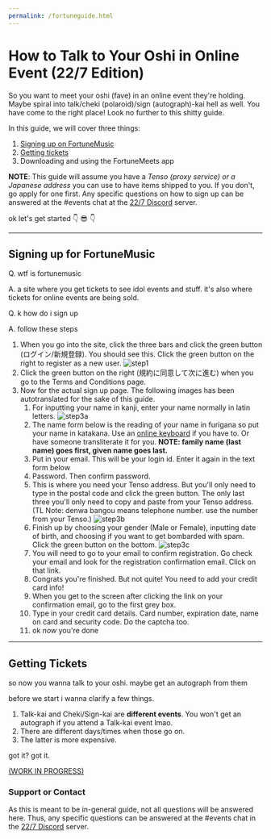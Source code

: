 ```yaml
---
permalink: /fortuneguide.html
---
```


# How to Talk to Your Oshi in Online Event (22/7 Edition)

So you want to meet your oshi (fave) in an online event they're holding. Maybe spiral into talk/cheki (polaroid)/sign (autograph)-kai hell as well.
You have come to the right place! Look no further to this shitty guide. 

In this guide, we will cover three things:

1. [Signing up on FortuneMusic](#signing-up-for-fortunemeets)
2. [Getting tickets](#getting-tickets)
3. Downloading and using the FortuneMeets app

**NOTE**: This guide will assume you have a _Tenso (proxy service) or a Japanese address_ you can use to have items shipped to you. If you don't, go apply for one first. 
Any specific questions on how to sign up can be answered at the #events chat at the [22/7 Discord](https://discord.gg/227) server.

ok let's get started :point_down: :sunglasses: :point_down: 

* * *

## Signing up for FortuneMusic

Q. wtf is fortunemusic

A. a site where you get tickets to see idol events and stuff. it's also where tickets for online events are being sold.

Q. k how do i sign up

A. follow these steps

1. When you go into the site, click the three bars and click the green button (ログイン/新規登録). You should see this. Click the green button on the right to register as a new user.
![step1](https://i.imgur.com/wqBzV0z.png)
2. Click the green button on the right (規約に同意して次に進む) when you go to the Terms and Conditions page.
3. Now for the actual sign up page. The following images has been autotranslated for the sake of this guide.
   1. For inputting your name in kanji, enter your name normally in latin letters.
![step3a](https://i.imgur.com/mCVaKn1.png)
   2. The name form below is the reading of your name in furigana so put your name in katakana. Use an [online keyboard](https://www.lexilogos.com/keyboard/katakana.htm) if you have to. Or have someone transliterate it for you. **NOTE: family name (last name) goes first, given name goes last.**
   3. Put in your email. This will be your login id. Enter it again in the text form below
   4. Password. Then confirm password.
   5. This is where you need your Tenso address. But you'll only need to type in the postal code and click the green button. The only last three you'll only need to copy and paste from your Tenso address. (TL Note: denwa bangou means telephone number. use the number from your Tenso.)
![step3b](https://i.imgur.com/buIxbvp.png)
   6. Finish up by choosing your gender (Male or Female), inputting date of birth, and choosing if you want to get bombarded with spam. Click the green button on the bottom.
![step3c](https://i.imgur.com/6xUDoP7.png)
   7. You will need to go to your email to confirm registration. Go check your email and look for the registration confirmation email. Click on that link.
   8. Congrats you're finished. But not quite! You need to add your credit card info!
   9. When you get to the screen after clicking the link on your confirmation email, go to the first grey box.
   10. Type in your credit card details. Card number, expiration date, name on card and security code. Do the captcha too.
   11. ok *now* you're done

* * *

## Getting Tickets
so now you wanna talk to your oshi. maybe get an autograph from them

before we start i wanna clarify a few things. 

1. Talk-kai and Cheki/Sign-kai are **different events**. You won't get an autograph if you attend a Talk-kai event lmao.
2. There are different days/times when those go on.
3. The latter is more expensive. 

got it? got it.

[(WORK IN PROGRESS)](subpages/404.md)

### Support or Contact

As this is meant to be in-general guide, not all questions will be answered here. Thus, any specific questions can be answered at the #events chat in the [22/7 Discord](https://discord.gg/227) server.
